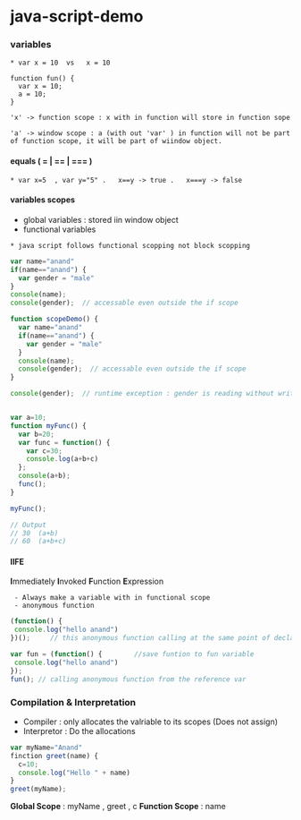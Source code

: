 # java-script-demo

### variables ###

```
* var x = 10  vs   x = 10
```
```
function fun() {
  var x = 10;
  a = 10;
}

'x' -> function scope : x with in function will store in function sope

'a' -> window scope : a (with out 'var' ) in function will not be part of function scope, it will be part of wiindow object.

```

#### equals ( = | == | === ) ####
```
* var x=5  , var y="5" .   x==y -> true .   x===y -> false
```


#### variables scopes ####
* global variables : stored iin window object
* functional variables 
``` 
* java script follows functional scopping not block scopping
```
```javascript
var name="anand"
if(name=="anand") {
  var gender = "male"
}
console(name);
console(gender);  // accessable even outside the if scope
```
```javascript
function scopeDemo() {
  var name="anand"
  if(name=="anand") {
    var gender = "male"
  }
  console(name);
  console(gender);  // accessable even outside the if scope
}

console(gender);  // runtime exception : gender is reading without write operation

```

```js

var a=10;
function myFunc() {
  var b=20;
  var func = function() {
    var c=30;
    console.log(a+b+c)
  };
  console(a+b);
  func();
}

myFunc();

// Output
// 30  (a+b)
// 60  (a+b+c)

```

#### IIFE ####

**I**mmediately **I**nvoked **F**unction **E**xpression

```
 - Always make a variable with in functional scope 
 - anonymous function
```

```javascript
(function() {
 console.log("hello anand")
})();     // this anonymous function calling at the same point of declaration - > IIFE  
```


```javascript
var fun = (function() {        //save funtion to fun variable
 console.log("hello anand")
});
fun(); // calling anonymous function from the reference var
```

### Compilation & Interpretation 
* Compiler : only allocates the valriable to its scopes (Does not assign)
* Interpretor : Do the allocations

```js
var myName="Anand"
finction greet(name) {
  c=10;
  console.log("Hello " + name)
}
greet(myName);
```
**Global Scope** :  myName ,  greet , c
**Function Scope** : name

